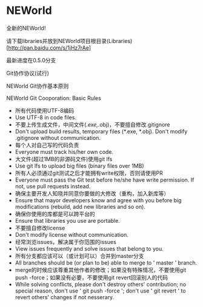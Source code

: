 # NEWorld

全新的NEWorld!

请下载libraries并放到NEWorld项目根目录(Libraries)[http://pan.baidu.com/s/1jHz7rAe]

最新进度在0.5.0分支

Git协作协议(试行)

NEWorld Git协作基本原则

NEWorld Git Cooporation: Basic Rules

- 所有代码使用UTF-8编码
- Use UTF-8 in code files.
- 不要上传生成文件，中间文件(*.exe,*.obj)，不要擅自修改.gitignore
- Don't upload build results, temporary files (*.exe, *.obj). Don't modify .gitignore without communication.
- 每个人对自己写的代码负责
- Everyone must track his/her own code.
- 大文件(超过1MB的非源码文件)使用git lfs
- Use git lfs to upload big files (binary files over 1MB)
- 所有人必须通过git测试之后才能拥有write权限，否则请使用PR
- Everyone must pass the Git test before he/she have write permission. If not, use pull requests instead.
- 确保主要开发人知晓并同意你要做的大修改（重构，加入新库等）
- Ensure that mayor developers know and agree with you before big modifications (rebuild, add new libraries and so on).
- 确保你使用的库都是可以跨平台的
- Ensure that libraries you use are portable.
- 不要擅自修改license
- Don't modify license without communication.
- 经常浏览issues，解决属于你范围的issues
- View issues frequently and solve issues that belong to you.
- 所有分支都应该可以（或计划可以）合并到master分支
- All branches should be (or plan to be) able to merge to ' master ' branch.
- merge的时候应该尊重其他作者的修改；如果没有特殊情况，不要使用git push -force；如果没有必要，不要使用git revert回滚别人的代码
- While solving conflicts, please don't destroy others' contribution; no special reason, don't use ' git push -force '; don't use ' git revert ' to revert others' changes if not nesserary.
